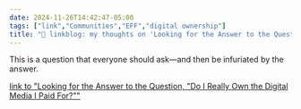 ```yaml
---
date: 2024-11-26T14:42:47-05:00
tags: ["link","Communities","EFF","digital ownership"]
title: "🔗 linkblog: my thoughts on 'Looking for the Answer to the Question, Do I Really Own the Digital Media I Paid For?'"
---
```

This is a question that everyone should ask—and then be infuriated by the answer.

[link to "Looking for the Answer to the Question, "Do I Really Own the Digital Media I Paid For?""](https://www.eff.org/deeplinks/2024/10/looking-answer-question-do-i-really-own-digital-media-i-paid)